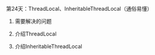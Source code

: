 第24天：ThreadLocal、InheritableThreadLocal（通俗易懂）
1. 需要解决的问题

2. 介绍ThreadLocal

3. 介绍InheritableThreadLocal